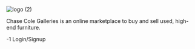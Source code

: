 ![logo (2)](https://user-images.githubusercontent.com/68219912/174114383-989346e4-e858-486c-83ef-9422aeb7b806.png)

Chase Cole Galleries is an online marketplace to buy and sell used, high-end furniture.

-1 Login/Signup
